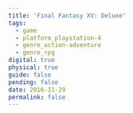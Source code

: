 ```yaml
---
title: 'Final Fantasy XV: Deluxe'
tags:
  - game
  - platform_playstation-4
  - genre_action-adventure
  - genre_rpg
digital: true
physical: true
guide: false
pending: false
date: 2016-11-29
permalink: false
---
```

